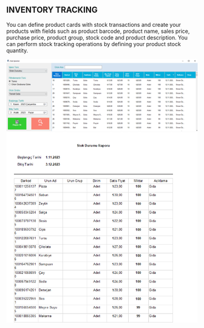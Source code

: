 ## INVENTORY TRACKING

You can define product cards with stock transactions and create your products with fields such as product barcode, product name, sales price, purchase price, product group, stock code and product description. You can perform stock tracking operations by defining your product stock quantity.

<img src="report.png">

<img src="export.png">